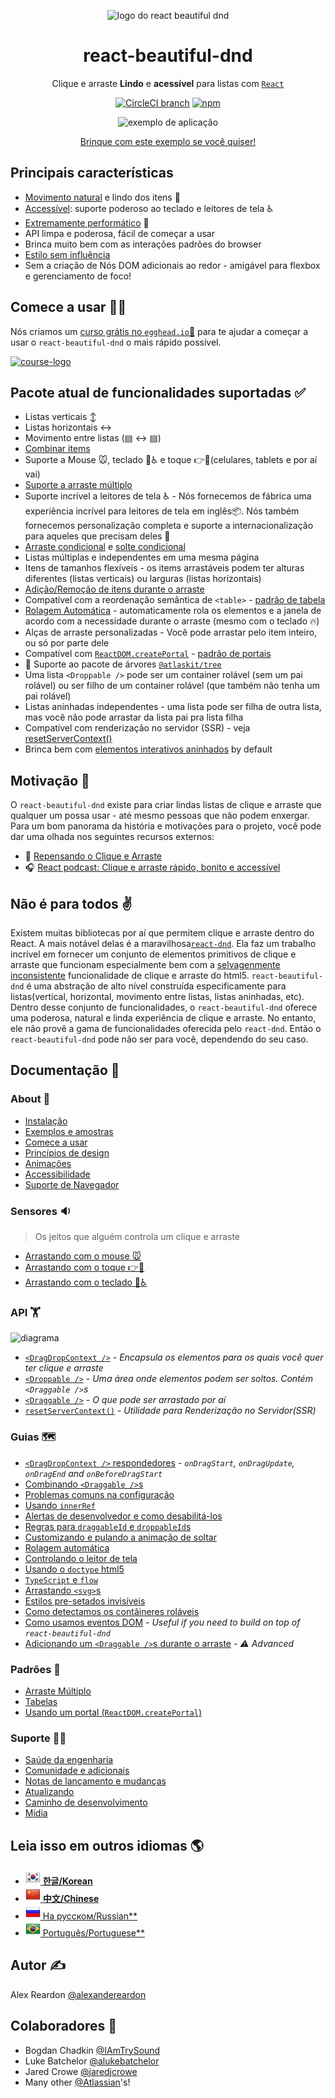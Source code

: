 <p align="center">
  <img src="https://user-images.githubusercontent.com/2182637/53611918-54c1ff80-3c24-11e9-9917-66ac3cef513d.png" alt="logo do react beautiful dnd" />
</p>
<h1 align="center">react-beautiful-dnd</h1>

<div align="center">

Clique e arraste **Lindo** e **acessível** para listas com [`React`](https://facebook.github.io/react/)

[![CircleCI branch](https://img.shields.io/circleci/project/github/atlassian/react-beautiful-dnd/master.svg)](https://circleci.com/gh/atlassian/react-beautiful-dnd/tree/master)
[![npm](https://img.shields.io/npm/v/react-beautiful-dnd.svg)](https://www.npmjs.com/package/react-beautiful-dnd)

![exemplo de aplicação](https://user-images.githubusercontent.com/2182637/53614150-efbed780-3c2c-11e9-9204-a5d2e746faca.gif)

[Brinque com este exemplo se você quiser!](https://react-beautiful-dnd.netlify.com/iframe.html?selectedKind=board&selectedStory=simple)

</div>

## Principais características

- [Movimento natural](/docs/about/animations.md) e lindo dos itens 💐
- [Accessível](/docs/about/accessibility.md): suporte poderoso ao teclado e leitores de tela ♿️
- [Extremamente performático](/docs/support/media.md) 🚀
- API limpa e poderosa, fácil de começar a usar
- Brinca muito bem com as interações padrões do browser
- [Estilo sem influência](/docs/guides/preset-styles.md)
- Sem a criação de Nós DOM adicionais ao redor - amigável para flexbox e gerenciamento de foco!

## Comece a usar 👩‍🏫

Nós criamos um [curso grátis no `egghead.io`🥚](https://egghead.io/courses/beautiful-and-accessible-drag-and-drop-with-react-beautiful-dnd) para te ajudar a começar a usar o `react-beautiful-dnd` o mais rápido possível.

[![course-logo](https://user-images.githubusercontent.com/2182637/43372837-8c72d3f8-93e8-11e8-9d92-a82adde7718f.png)](https://egghead.io/courses/beautiful-and-accessible-drag-and-drop-with-react-beautiful-dnd)

## Pacote atual de funcionalidades suportadas ✅

- Listas verticais ↕
- Listas horizontais ↔
- Movimento entre listas (▤ ↔ ▤)
- [Combinar items](/docs/guides/combining.md)
- Suporte a Mouse 🐭, teclado 🎹♿️ e toque 👉📱(celulares, tablets e por aí vai)
- [Suporte a arraste múltiplo](/docs/patterns/multi-drag.md)
- Suporte incrível a leitores de tela ♿️ - Nós fornecemos de fábrica uma experiência incrível para leitores de tela em inglês📦. Nós também fornecemos personalização completa e suporte a internacionalização para aqueles que precisam deles 💖
- [Arraste condicional](/docs/api/draggable.md#optional-props) e [solte condicional](/docs/api/droppable.md#conditionally-dropping)
- Listas múltiplas e independentes em uma mesma página
- Itens de tamanhos flexíveis - os items arrastáveis podem ter alturas diferentes (listas verticais) ou larguras (listas horizontais)
- [Adição/Remoção de itens durante o arraste](/docs/guides/changes-while-dragging.md)
- Compatível com a reordenação semântica de `<table>` - [padrão de tabela](/docs/patterns/tables.md)
- [Rolagem Automática](/docs/guides/auto-scrolling.md) - automaticamente rola os elementos e a janela de acordo com a necessidade durante o arraste (mesmo com o teclado 🔥)
- Alças de arraste personalizadas - Você pode arrastar pelo item inteiro, ou só por parte dele
- Compatível com [`ReactDOM.createPortal`](https://reactjs.org/docs/portals.html) - [padrão de portais](/docs/patterns/using-a-portal.md)
- 🌲 Suporte ao pacote de árvores [`@atlaskit/tree`](https://atlaskit.atlassian.com/packages/core/tree)
- Uma lista `<Droppable />` pode ser um container rolável (sem um pai rolável) ou ser filho de um container rolável (que também não tenha um pai rolável)
- Listas aninhadas independentes - uma lista pode ser filha de outra lista, mas você não pode arrastar da lista pai pra lista filha
- Compatível com renderização no servidor (SSR) - veja [resetServerContext()](/docs/api/reset-server-context.md)
- Brinca bem com [elementos interativos aninhados](/docs/api/draggable.md#interactive-child-elements-within-a-draggable-) by default

## Motivação 🤔

O `react-beautiful-dnd` existe para criar lindas listas de clique e arraste que qualquer um possa usar - até mesmo pessoas que não podem enxergar. Para um bom panorama da história e motivações para o projeto, você pode dar uma olhada nos seguintes recursos externos:

- 📖 [Repensando o Clique e Arraste](https://medium.com/@alexandereardon/rethinking-drag-and-drop-d9f5770b4e6b)
- 🎧 [React podcast: Clique e arraste rápido, bonito e accessível](https://reactpodcast.simplecast.fm/17)

## Não é para todos ✌️

Existem muitas bibliotecas por aí que permitem clique e arraste dentro do React. A mais notável delas é a maravilhosa[`react-dnd`](https://github.com/react-dnd/react-dnd). Ela faz um trabalho incrível em fornecer um conjunto de elementos primitivos de clique e arraste que funcionam especialmente bem com a [selvagenmente inconsistente](https://www.quirksmode.org/blog/archives/2009/09/the_html5_drag.html) funcionalidade de clique e arraste do html5. `react-beautiful-dnd` é uma abstração de alto nível construída especificamente para listas(vertical, horizontal, movimento entre listas, listas aninhadas, etc). Dentro desse conjunto de funcionalidades, o `react-beautiful-dnd` oferece uma poderosa, natural e linda experiência de clique e arraste. No entanto, ele não provê a gama de funcionalidades oferecida pelo `react-dnd`. Então o `react-beautiful-dnd` pode não ser para você, dependendo do seu caso. 

## Documentação 📖

### About 👋

- [Instalação](/docs/about/installation.md)
- [Exemplos e amostras](/docs/about/examples.md)
- [Comece a usar](https://egghead.io/courses/beautiful-and-accessible-drag-and-drop-with-react-beautiful-dnd)
- [Princípios de design](/docs/about/design-principles.md)
- [Animações](/docs/about/animations.md)
- [Accessibilidade](/docs/about/accessibility.md)
- [Suporte de Navegador](/docs/about/browser-support.md)

### Sensores 🔉

> Os jeitos que alguém controla um clique e arraste

- [Arrastando com o mouse 🐭](/docs/sensors/mouse.md)
- [Arrastando com o toque 👉📱](/docs/sensors/touch.md)
- [Arrastando com o teclado 🎹♿️](/docs/sensors/keyboard.md)

### API 🏋️‍

![diagrama](https://user-images.githubusercontent.com/2182637/53607406-c8f3a780-3c12-11e9-979c-7f3b5bd1bfbd.gif)

- [`<DragDropContext />`](/docs/api/drag-drop-context.md) - _Encapsula os elementos para os quais você quer ter clique e arraste_
- [`<Droppable />`](/docs/api/droppable.md) - _Uma área onde elementos podem ser soltos. Contém `<Draggable />`s_
- [`<Draggable />`](/docs/api/draggable.md) - _O que pode ser arrastado por aí_
- [`resetServerContext()`](/docs/api/reset-server-context.md) - _Utilidade para Renderização no Servidor(SSR)_

### Guias 🗺

- [`<DragDropContext />` respondedores](/docs/guides/responders.md) - _`onDragStart`, `onDragUpdate`, `onDragEnd` and `onBeforeDragStart`_
- [Combinando `<Draggable />`s](/docs/guides/combining.md)
- [Problemas comuns na configuração](/docs/guides/common-setup-issues.md)
- [Usando `innerRef`](/docs/guides/using-inner-ref.md)
- [Alertas de desenvolvedor e como desabilitá-los](/docs/guides/developer-warnings.md)
- [Regras para `draggableId` e `droppableId`s](/docs/guides/identifiers.md)
- [Customizando e pulando a animação de soltar](/docs/guides/drop-animation.md)
- [Rolagem automática](/docs/guides/auto-scrolling.md)
- [Controlando o leitor de tela](/docs/guides/screen-reader.md)
- [Usando o `doctype` html5](/docs/guides/doctype.md)
- [`TypeScript` e `flow`](/docs/guides/types.md)
- [Arrastando `<svg>`s](/docs/guides/dragging-svgs.md)
- [Estilos pre-setados invisíveis](/docs/guides/preset-styles.md)
- [Como detectamos os contâineres roláveis](/docs/guides/how-we-detect-scroll-containers.md)
- [Como usamos eventos DOM](/docs/guides/how-we-use-dom-events.md) - _Useful if you need to build on top of `react-beautiful-dnd`_
- [Adicionando um `<Draggable />`s durante o arraste](/docs/guides/changes-while-dragging.md) - _⚠️ Advanced_

### Padrões 👷‍

- [Arraste Múltiplo](/docs/patterns/multi-drag.md)
- [Tabelas](/docs/patterns/tables.md)
- [Usando um portal (`ReactDOM.createPortal`)](/docs/patterns/using-a-portal.md)

### Suporte 👩‍⚕️

- [Saúde da engenharia](/docs/support/engineering-health.md)
- [Comunidade e adicionais](/docs/support/community-and-addons.md)
- [Notas de lançamento e mudanças](https://github.com/atlassian/react-beautiful-dnd/releases)
- [Atualizando](/docs/support/upgrading.md)
- [Caminho de desenvolvimento](https://github.com/atlassian/react-beautiful-dnd/issues)
- [Mídia](/docs/support/media.md)

## Leia isso em outros idiomas 🌎

- [![kr](https://raw.githubusercontent.com/gosquared/flags/master/flags/flags/shiny/24/South-Korea.png) **한글/Korean**](https://github.com/LeeHyungGeun/react-beautiful-dnd-kr)
- [![china](https://raw.githubusercontent.com/gosquared/flags/master/flags/flags/shiny/24/China.png) **中文/Chinese**](https://github.com/chinanf-boy/react-beautiful-dnd-zh)
- [![ru](https://raw.githubusercontent.com/gosquared/flags/master/flags/flags/shiny/24/Russia.png) На русском/Russian**](https://github.com/vtereshyn/react-beautiful-dnd-ru)
- [![pt](https://raw.githubusercontent.com/gosquared/flags/master/flags/flags/shiny/24/Brazil.png) Português/Portuguese**](https://github.com/dudestein/react-beautiful-dnd-pt)

## Autor ✍️

Alex Reardon [@alexandereardon](https://twitter.com/alexandereardon)

## Colaboradores 🤝

- Bogdan Chadkin [@IAmTrySound](https://twitter.com/IAmTrySound)
- Luke Batchelor [@alukebatchelor](https://twitter.com/alukebatchelor)
- Jared Crowe [@jaredjcrowe](https://twitter.com/jaredjcrowe)
- Many other [@Atlassian](https://twitter.com/Atlassian)'s!

